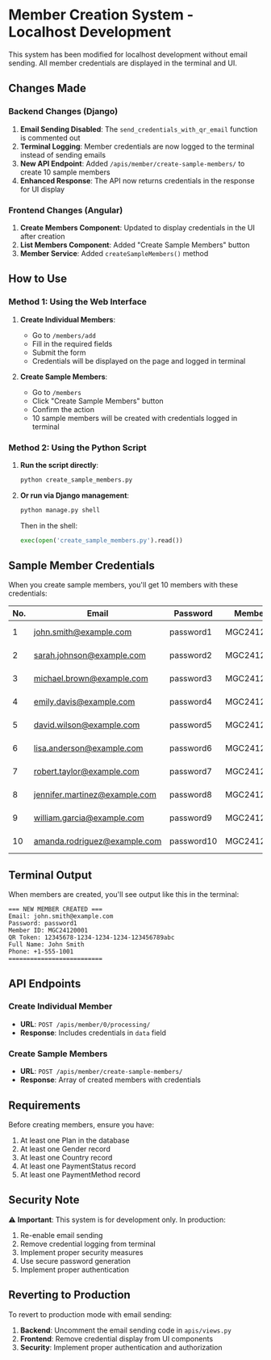 # Member Creation System - Localhost Development

This system has been modified for localhost development without email sending. All member credentials are displayed in the terminal and UI.

## Changes Made

### Backend Changes (Django)

1. **Email Sending Disabled**: The `send_credentials_with_qr_email` function is commented out
2. **Terminal Logging**: Member credentials are now logged to the terminal instead of sending emails
3. **New API Endpoint**: Added `/apis/member/create-sample-members/` to create 10 sample members
4. **Enhanced Response**: The API now returns credentials in the response for UI display

### Frontend Changes (Angular)

1. **Create Members Component**: Updated to display credentials in the UI after creation
2. **List Members Component**: Added "Create Sample Members" button
3. **Member Service**: Added `createSampleMembers()` method

## How to Use

### Method 1: Using the Web Interface

1. **Create Individual Members**:
   - Go to `/members/add`
   - Fill in the required fields
   - Submit the form
   - Credentials will be displayed on the page and logged in terminal

2. **Create Sample Members**:
   - Go to `/members`
   - Click "Create Sample Members" button
   - Confirm the action
   - 10 sample members will be created with credentials logged in terminal

### Method 2: Using the Python Script

1. **Run the script directly**:
   ```bash
   python create_sample_members.py
   ```

2. **Or run via Django management**:
   ```bash
   python manage.py shell
   ```
   Then in the shell:
   ```python
   exec(open('create_sample_members.py').read())
   ```

## Sample Member Credentials

When you create sample members, you'll get 10 members with these credentials:

| No. | Email | Password | Member ID | Name |
|-----|-------|----------|-----------|------|
| 1 | john.smith@example.com | password1 | MGC24120001 | John Smith |
| 2 | sarah.johnson@example.com | password2 | MGC24120002 | Sarah Johnson |
| 3 | michael.brown@example.com | password3 | MGC24120003 | Michael Brown |
| 4 | emily.davis@example.com | password4 | MGC24120004 | Emily Davis |
| 5 | david.wilson@example.com | password5 | MGC24120005 | David Wilson |
| 6 | lisa.anderson@example.com | password6 | MGC24120006 | Lisa Anderson |
| 7 | robert.taylor@example.com | password7 | MGC24120007 | Robert Taylor |
| 8 | jennifer.martinez@example.com | password8 | MGC24120008 | Jennifer Martinez |
| 9 | william.garcia@example.com | password9 | MGC24120009 | William Garcia |
| 10 | amanda.rodriguez@example.com | password10 | MGC24120010 | Amanda Rodriguez |

## Terminal Output

When members are created, you'll see output like this in the terminal:

```
=== NEW MEMBER CREATED ===
Email: john.smith@example.com
Password: password1
Member ID: MGC24120001
QR Token: 12345678-1234-1234-1234-123456789abc
Full Name: John Smith
Phone: +1-555-1001
==========================
```

## API Endpoints

### Create Individual Member
- **URL**: `POST /apis/member/0/processing/`
- **Response**: Includes credentials in `data` field

### Create Sample Members
- **URL**: `POST /apis/member/create-sample-members/`
- **Response**: Array of created members with credentials

## Requirements

Before creating members, ensure you have:
1. At least one Plan in the database
2. At least one Gender record
3. At least one Country record
4. At least one PaymentStatus record
5. At least one PaymentMethod record

## Security Note

⚠️ **Important**: This system is for development only. In production:
1. Re-enable email sending
2. Remove credential logging from terminal
3. Implement proper security measures
4. Use secure password generation
5. Implement proper authentication

## Reverting to Production

To revert to production mode with email sending:

1. **Backend**: Uncomment the email sending code in `apis/views.py`
2. **Frontend**: Remove credential display from UI components
3. **Security**: Implement proper authentication and authorization 
